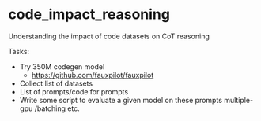 # code_impact_reasoning
Understanding the impact of code datasets on CoT reasoning

Tasks:
* Try 350M codegen model
  * https://github.com/fauxpilot/fauxpilot
* Collect list of datasets
* List of prompts/code for prompts
* Write some script to evaluate a given model on these prompts multiple-gpu /batching etc.
